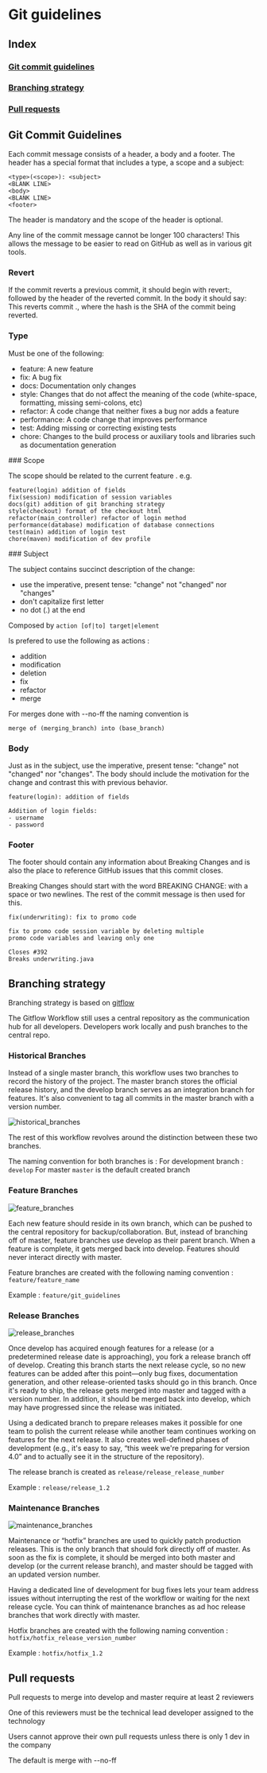 # Git guidelines

## Index
### [Git commit guidelines](#commit_guidelines)
### [Branching strategy](#branching_strategy)
### [Pull requests](#pull_requests)

## <a name="commit_guidelines"></a> Git Commit Guidelines

Each commit message consists of a header, a body and a footer. The header has a special format that includes a type, a scope and a subject:

```
<type>(<scope>): <subject>
<BLANK LINE>
<body>
<BLANK LINE>
<footer>
```

The header is mandatory and the scope of the header is optional.

Any line of the commit message cannot be longer 100 characters! This allows the message to be easier to read on GitHub as well as in various git tools.


### Revert

If the commit reverts a previous commit, it should begin with revert:, followed by the header of the reverted commit. In the body it should say: This reverts commit <hash>., where the hash is the SHA of the commit being reverted.

### Type

Must be one of the following:

* feature: A new feature
* fix: A bug fix
* docs: Documentation only changes
* style: Changes that do not affect the meaning of the code (white-space, formatting, missing semi-colons, etc)
* refactor: A code change that neither fixes a bug nor adds a feature
* performance: A code change that improves performance
* test: Adding missing or correcting existing tests
* chore: Changes to the build process or auxiliary tools and libraries such as documentation generation

### Scope 

The scope should be related to the current feature .
e.g.

```
feature(login) addition of fields
fix(session) modification of session variables
docs(git) addition of git branching strategy
style(checkout) format of the checkout html
refactor(main_controller) refactor of login method
performance(database) modification of database connections
test(main) addition of login test
chore(maven) modification of dev profile 
```

### Subject 

The subject contains succinct description of the change:

* use the imperative, present tense: "change" not "changed" nor "changes"
* don't capitalize first letter
* no dot (.) at the end

Composed by 
```action [of|to] target|element```

Is prefered to use the following as actions :
* addition
* modification
* deletion
* fix 
* refactor
* merge

For merges done with --no-ff the naming convention is 

```merge of (merging_branch) into (base_branch) ``` 

### Body

Just as in the subject, use the imperative, present tense: "change" not "changed" nor "changes". The body should include the motivation for the change and contrast this with previous behavior.

```
feature(login): addition of fields

Addition of login fields:
- username
- password
```

### Footer

The footer should contain any information about Breaking Changes and is also the place to reference GitHub issues that this commit closes.

Breaking Changes should start with the word BREAKING CHANGE: with a space or two newlines. The rest of the commit message is then used for this.

```
fix(underwriting): fix to promo code

fix to promo code session variable by deleting multiple
promo code variables and leaving only one

Closes #392
Breaks underwriting.java

```

## <a name="branching_strategy"></a>Branching strategy

Branching strategy is based on [gitflow](https://danielkummer.github.io/git-flow-cheatsheet/)

The Gitflow Workflow still uses a central repository as the communication hub for all developers. Developers work locally and push branches to the central repo.

### Historical Branches

Instead of a single master branch, this workflow uses two branches to record the history of the project. The master branch stores the official release history, and the develop branch serves as an integration branch for features. It's also convenient to tag all commits in the master branch with a version number.

![historical_branches](../images/gitflow_1.svg)

The rest of this workflow revolves around the distinction between these two branches.

The naming convention for both branches is :
For development branch : ```develop```
For master ```master``` is the default created branch

### Feature Branches

![feature_branches](../images/gitflow_2.svg)

Each new feature should reside in its own branch, which can be pushed to the central repository for backup/collaboration. But, instead of branching off of master, feature branches use develop as their parent branch. When a feature is complete, it gets merged back into develop. Features should never interact directly with master.

Feature branches are created with the following naming convention : 
```feature/feature_name```

Example : ```feature/git_guidelines```

### Release Branches

![release_branches](../images/gitflow_3.svg)

Once develop has acquired enough features for a release (or a predetermined release date is approaching), you fork a release branch off of develop. Creating this branch starts the next release cycle, so no new features can be added after this point—only bug fixes, documentation generation, and other release-oriented tasks should go in this branch. Once it's ready to ship, the release gets merged into master and tagged with a version number. In addition, it should be merged back into develop, which may have progressed since the release was initiated.

Using a dedicated branch to prepare releases makes it possible for one team to polish the current release while another team continues working on features for the next release. It also creates well-defined phases of development (e.g., it's easy to say, “this week we're preparing for version 4.0” and to actually see it in the structure of the repository).

The release branch is created as ```release/release_release_number``` 

Example : ```release/release_1.2```

### Maintenance Branches

![maintenance_branches](../images/gitflow_4.svg)

Maintenance or “hotfix” branches are used to quickly patch production releases. This is the only branch that should fork directly off of master. As soon as the fix is complete, it should be merged into both master and develop (or the current release branch), and master should be tagged with an updated version number.

Having a dedicated line of development for bug fixes lets your team address issues without interrupting the rest of the workflow or waiting for the next release cycle. You can think of maintenance branches as ad hoc release branches that work directly with master.

Hotfix branches are created with the following naming convention :
```hotfix/hotfix_release_version_number```

Example : ```hotfix/hotfix_1.2```

## Pull requests

Pull requests to merge into develop and master require at least 2 reviewers

One of this reviewers must be the   technical lead developer assigned to the technology

Users cannot approve their own pull requests unless there is only 1 dev in the company 

The default is merge with  --no-ff

